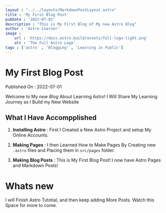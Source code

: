 ```yaml
---
layout : "../../layouts/MarkdownPostLayout.astro"
title : 'My First Blog Post'
pubDate : '2022-07-01'
description : "This is My First Blog of My new Astro Blog"
author : 'Astro Learner'
image : 
    url : 'https://docs.astro.build/assets/full-logo-light.png'
    alt : 'The Full Astro Logo'
tags : ['astro' , 'Blogging' , 'Learning in Public']
---
```


# My First Blog Post

Published On : 2022-07-01

Welcome to My _new Blog_ About Learning Astro! I Will Share My Learning Journey as I Build my New Website

## What I Have Accompplished

1. **Installing Astro** : First I Created a New Astro Project and setup My Online Accounts.

2. **Making Pages** : I then Learned How to Make Pages By Creating new `.astro` files and Placing them in `src/pages` folder.

3. **Making Blog Posts** : This is My First Blog Post! I now have Astro Pages and Markdown Posts!

# Whats new

I will Finish Astro Tutotial, and then keep adding More Posts. Watch this Space for more to come.